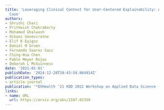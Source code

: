 ```yaml
---
title: 'Leveraging Clinical Context for User-Centered Explainability: A Diabetes Use
  Case'
authors:
- Shruthi Chari
- Prithwish Chakraborty
- Mohamed Ghalwash
- Oshani Seneviratne
- Elif K Eyigoz
- Daniel M Gruen
- Fernando Suarez Saiz
- Ching-Hua Chen
- Pablo Meyer Rojas
- Deborah L McGuinness
date: '2021-01-01'
publishDate: '2024-12-28T20:43:59.864914Z'
publication_types:
- article-journal
publication: '*DSHealth ’21 KDD 2022 Workshop on Applied Data Science for Healthcare*'
links:
- name: URL
  url: https://arxiv.org/abs/2107.02359
---
```

